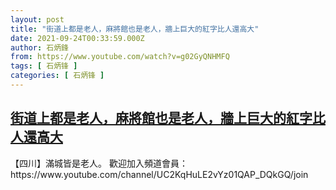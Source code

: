 ```yaml
---
layout: post
title: "街道上都是老人，麻將館也是老人，牆上巨大的紅字比人還高大"
date: 2021-09-24T00:33:59.000Z
author: 石炳鋒
from: https://www.youtube.com/watch?v=g02GyQNHMFQ
tags: [ 石炳锋 ]
categories: [ 石炳锋 ]
---
```

<!--1632443639000-->
[街道上都是老人，麻將館也是老人，牆上巨大的紅字比人還高大](https://www.youtube.com/watch?v=g02GyQNHMFQ)
------

<div>
【四川】滿城皆是老人。          歡迎加入頻道會員：https://www.youtube.com/channel/UC2KqHuLE2vYz01QAP_DQkGQ/join
</div>
